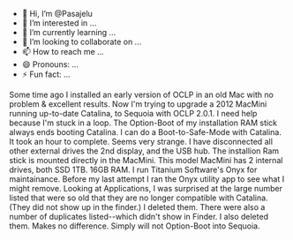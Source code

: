 - 👋 Hi, I’m @Pasajelu
- 👀 I’m interested in ...
- 🌱 I’m currently learning ...
- 💞️ I’m looking to collaborate on ...
- 📫 How to reach me ...
- 😄 Pronouns: ...
- ⚡ Fun fact: ...

<!---
Pasajelu/Pasajelu is a ✨ special ✨ repository because its `README.md` (this file) appears on your GitHub profile.
You can click the Preview link to take a look at your changes.
--->
Some time ago I installed an early version of OCLP in an old Mac with no problem & excellent results.
Now I'm trying to upgrade a 2012 MacMini running up-to-date Catalina, to Sequoia with OCLP 2.0.1.
I need help because I'm stuck in a loop. The Option-Boot of my installation RAM stick always ends booting Catalina.
I can do a Boot-to-Safe-Mode with Catalina. It took an hour to complete. Seems very strange.
I have disconnected all other external drives the 2nd display, and the USB hub. The installion Ram stick is mounted directly in the MacMini.
This model MacMini has 2 internal drives, both SSD 1TB. 16GB RAM. I run Titanium Software's Onyx for maintainance.
Before my last attempt I ran the Onyx utility app to see what I might remove. Looking at Applications, I was surprised at the large number 
listed that were so old that they are no longer compatible with Catalina. (They did not show up in the finder.) I deleted them.
There were also a number of duplicates listed--which didn't show in Finder. I also deleted them. Makes no difference. Simply will not Option-Boot
into Sequoia.
